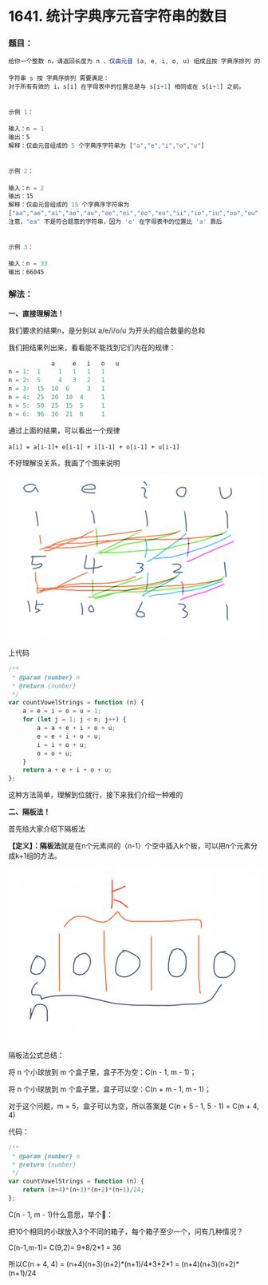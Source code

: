 # 1641. 统计字典序元音字符串的数目

### 题目：

```javascript
给你一个整数 n，请返回长度为 n 、仅由元音 (a, e, i, o, u) 组成且按 字典序排列 的字符串数量。

字符串 s 按 字典序排列 需要满足：
对于所有有效的 i，s[i] 在字母表中的位置总是与 s[i+1] 相同或在 s[i+1] 之前。

 
示例 1：

输入：n = 1
输出：5
解释：仅由元音组成的 5 个字典序字符串为 ["a","e","i","o","u"]


示例 2：

输入：n = 2
输出：15
解释：仅由元音组成的 15 个字典序字符串为
["aa","ae","ai","ao","au","ee","ei","eo","eu","ii","io","iu","oo","ou","uu"]
注意，"ea" 不是符合题意的字符串，因为 'e' 在字母表中的位置比 'a' 靠后


示例 3：

输入：n = 33
输出：66045
```



### 解法：

**一、直接理解法！**

我们要求的结果n，是分别以 a/e/i/o/u 为开头的组合数量的总和

我们把结果列出来，看看能不能找到它们内在的规律：

```javascript
		    a	  e	  i	  o	  u
n = 1: 	1	  1	  1	  1	  1		   
n = 2:  5	  4	  3	  2	  1		   
n = 3:  15	10	6	  3	  1		   
n = 4:  25	20	10	4	  1		   
n = 5:  50	25	15	5	  1		   
n = 6:  96	36	21	6	  1		   
```

通过上面的结果，可以看出一个规律

`a[i] = a[i-1]+ e[i-1] + i[i-1] + o[i-1] + u[i-1]`

不好理解没关系，我画了个图来说明

![&#x624B;&#x753B;&#x7684;&#xFF0C;&#x6709;&#x70B9;&#x4E11;   : P](../.gitbook/assets/image%20%2841%29.png)

上代码

```javascript
/**
 * @param {number} n
 * @return {number}
 */
var countVowelStrings = function (n) {
    a = e = i = o = u = 1;
    for (let j = 1; j < n; j++) {
        a = a + e + i + o + u;
        e = e + i + o + u;
        i = i + o + u;
        o = o + u;
    }
    return a + e + i + o + u;
};
```



这种方法简单，理解到位就行，接下来我们介绍一种难的



**二、隔板法！**

首先给大家介绍下隔板法

**【定义】：隔板法**就是在n个元素间的（n-1）个空中插入k个板，可以把n个元素分成k+1组的方法。

![](../.gitbook/assets/image%20%2840%29.png)

隔板法公式总结：

将 n 个小球放到 m 个盒子里，盒子不为空：C\(n - 1, m - 1\)；

将 n 个小球放到 m 个盒子里，盒子可以空：C\(n + m - 1, m - 1\)；

对于这个问题，m = 5，盒子可以为空，所以答案是 C\(n + 5 - 1, 5 - 1\) = C\(n + 4, 4\)



代码：

```javascript
/**
 * @param {number} n
 * @return {number}
 */
var countVowelStrings = function (n) {
    return (n+4)*(n+3)*(n+2)*(n+1)/24;
};
```



C\(n - 1, m - 1\)什么意思，举个🌰：

把10个相同的小球放入3个不同的箱子，每个箱子至少一个，问有几种情况？

C\(n-1,m-1\)= C\(9,2\)= 9\*8/2\*1 = 36

所以C\(n + 4, 4\) = \(n+4\)\(n+3\)\(n+2\)\*\(n+1\)/4\*3\*2\*1 = \(n+4\)\(n+3\)\(n+2\)\*\(n+1\)/24


